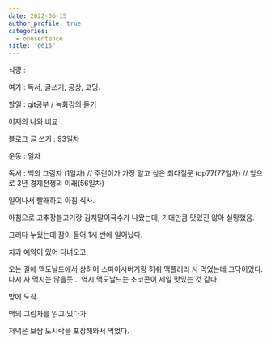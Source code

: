 ```yaml
---
date: 2022-06-15
author_profile: true
categories:
  - onesentence
title: "0615"
---
```


식량 : 

여가 : 독서, 글쓰기, 공상, 코딩.

할일 : git공부 / 녹화강의 듣기

어제의 나와 비교 : 


블로그 글 쓰기 : 93일차

운동 : 일차

독서 : 백의 그림자 (1일차) // 주린이가 가장 알고 싶은 최다질문 top77(77일차)  // 앞으로 3년 경제전쟁의 미래(56일차) 



일어나서 빨래하고 아침 식사.

아침으로 고추장불고기랑 김치말이국수가 나왔는데, 기대만큼 맛있진 않아 실망했음.

그러다 누웠는데 잠이 들어 1시 반에 일어났다.

치과 예약이 있어 다녀오고, 

오는 길에 맥도날드에서 상하이 스파이시버거랑 허쉬 맥플러리 사 먹었는데 그닥이었다. 다시 사 먹지는 않을듯... 역시 맥도날드는 초코콘이 제일 맛있는 것 같다.

방에 도착.

백의 그림자를 읽고 있다가

저녁은 보쌈 도시락을 포장해와서 먹었다.
